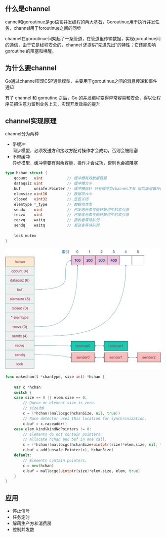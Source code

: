 ## 什么是channel
cannel和goroutinue是go语言并发编程的两大基石，Goroutinue用于执行并发任务，channel用于foroutinue之间的同步

channel在goroutinue间架起了一条管道，在管道里传输数据，实现goroutinue间的通信，由于它是线程安全的，channel 还提供“先进先出”的特性；它还能影响 goroutine 的阻塞和唤醒。

## 为什么要channel
Go通过channel实现CSP通信模型，主要用于goroutinue之间的消息传递和事件通知

有了 channel 和 goroutine 之后，Go 的并发编程变得异常容易和安全，得以让程序员把注意力留到业务上去，实现开发效率的提升

## channel实现原理
channel分为两种
- 带缓冲  
  同步模型，必须发送方和接收方配对操作才会成功，否则会被阻塞  
- 不带缓冲  
  异步模型，缓冲草要有剩余容量，操作才会成功，否则也会被阻塞  

```go
type hchan struct {
	qcount   uint           // 缓冲槽有效数据数量
	dataqsiz uint           // 缓冲槽大小
	buf      unsafe.Pointer // 缓冲槽指针 只有缓冲型channel才有 指向底层循环数组的指针
	elemsize uint16         // 数据项大小
	closed   uint32         // 是否关闭
	elemtype *_type         // 数据项类型
	sendx    uint           // 已发送元素在循环数组中的索引值
	recvx    uint           // 已接收元素在循环数组中的索引值
	recvq    waitq          // 接收者等待队列
	sendq    waitq          // 发送者等待队列

	lock mutex
}
```
![](../image/channel.png)

```go
func makechan(t *chantype, size int) *hchan {

    var c *hchan
	switch {
	case size == 0 || elem.size == 0:
        // Queue or element size is zero.
        // size为0
		c = (*hchan)(mallocgc(hchanSize, nil, true))
		// Race detector uses this location for synchronization.
		c.buf = c.raceaddr()
	case elem.kind&kindNoPointers != 0:
		// Elements do not contain pointers.
		// Allocate hchan and buf in one call.
		c = (*hchan)(mallocgc(hchanSize+uintptr(size)*elem.size, nil, true))
		c.buf = add(unsafe.Pointer(c), hchanSize)
	default:
		// Elements contain pointers.
		c = new(hchan)
		c.buf = mallocgc(uintptr(size)*elem.size, elem, true)
    }
}
```

## 应用
- 停止信号
- 任务定时
- 解藕生产方和消费房
- 控制并发数

